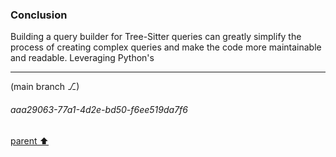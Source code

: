### Conclusion

Building a query builder for Tree-Sitter queries can greatly simplify the process of creating complex queries and make the code more maintainable and readable. Leveraging Python's

---

(main branch ⎇)
###### aaa29063-77a1-4d2e-bd50-f6ee519da7f6
[parent ⬆️](#0ca77f9c-ecfc-4df4-be6b-ec2c96eb4460)
